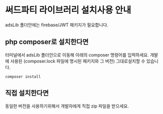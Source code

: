 # 써드파티 라이브러리 설치사용 안내

adsLib 폴더안에는 firebase/JWT 패키지가 필요합니다.

## php composer로 설치한다면
터미널에서 adsLib 폴더안으로 이동해 아래의 composer 명령어를 입력하세요. 개발에 사용된 (composer.lock 파일에 명시된 패키지와 그 버전) 그대로설치할 수 있습니다.

`composer install`

## 직접 설치한다면 
동일한 버전을 사용하기위해서 개발자에게 직접 zip 파일을 받으세요.


